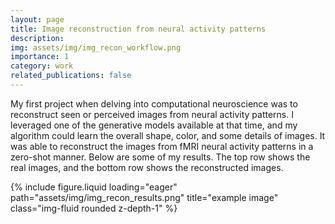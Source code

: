 ```yaml
---
layout: page
title: Image reconstruction from neural activity patterns
description: 
img: assets/img/img_recon_workflow.png
importance: 1
category: work
related_publications: false
---
```


My first project when delving into computational neuroscience was to reconstruct seen or perceived images from neural activity patterns. I leveraged one of the generative models available at that time, and my algorithm could learn the overall shape, color, and some details of images. It was able to reconstruct the images from fMRI neural activity patterns in a zero-shot manner. Below are some of my results. The top row shows the real images, and the bottom row shows the reconstructed images.


<div class="row">
    <div class="col-sm mt-3 mt-md-0">
        {% include figure.liquid loading="eager" path="assets/img/img_recon_results.png" title="example image" class="img-fluid rounded z-depth-1" %}
    </div>
</div>



